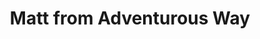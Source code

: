 ---
avatar: /images/people/matt.jpg
avatar_small: /images/people/matt_small.jpg
bio: null
homepage: null
instagram: null
linkedin: null
title: Matt from Adventurous Way
twitter: null
type: guest
username: matt
youtube: null
---